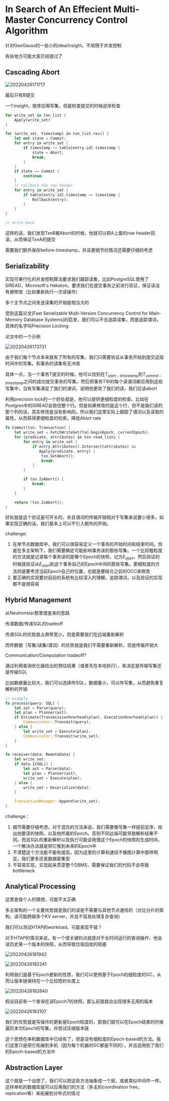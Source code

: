 # In Search of An Effecient Multi-Master Concurrency Control Algorithm

针对GeoGauss的一些小的idea/insight，不局限于并发控制

有些地方可能大家已经提过了

## Cascading Abort

![20220426171717](https://picsheep.oss-cn-beijing.aliyuncs.com/pic/20220426171717.png)

最后只有B提交

一个insight，按序应用写集，但是检查提交的时候逆序检查

``` Rust
for write_set in txn_list {
    Apply(write_set)
}

for (write_set, timestamp) in txn_list.rev() {
    let mut state = Commit;
    for entry in write_set {
        if timestamp != table[entry.id].timestamp {
            state = Abort;
            break;
        }
    }
    if state == Commit {
        continue;
    }
    // rollback the row header
    for entry in write_set {
        if table[entry.id].timestamp == timestamp {
            Rollback(entry);
        }
    }
}

// write-back
```

这样的话，我们发现TxnB被Abort的时候，他就可以把A上面的row header回滚，从而保证TxnA的提交

需要我们额外保存before-timestamp，并且更细节的情况还需要仔细的考虑

## Serializability

实现可串行化的并发控制算法要求我们跟踪读集，比如PostgreSQL使用了SIREAD，Microsoft's Hekaton。要求我们在提交事务之前进行验证，保证读没有被修改（比如重新执行一次读操作）

多个主节点之间发送读集的开销是相当大的

受到这篇论文[Fast Serializable Multi-Version Concurrency Control for Main-Memory Database Systems]的启发，我们可以不去追踪读集，而是追踪谓词，具体的名字叫Precision Locking

论文中的一个示例

![20220426173731](https://picsheep.oss-cn-beijing.aliyuncs.com/pic/20220426173731.png)

由于我们每个节点本来就有了所有的写集，我们只需要验证从事务开始到提交这段时间中的写集，和事务的读集有无冲突

具体一点，当一个事务T提交的时候，他可以找到在$T_{start-timestamp}$到$T_{commit-timestamp}$之间的成功提交事务的写集。然后把事务T中的每个读谓词都应用到这些写集中，当有写集满足了我们的谓词，说明他更改了我们的读，我们应该abort

利用precision lock的一个好处就是，他可以提供更细粒度的检查。比如在Postgres中的SIREAD会锁住整个行。但是如果修改的是这个行，但不是我们读的那个列的话，其实修改是没有影响的。所以我们这里实际上跟踪了谓词以及读取的属性，从而获得更细粒度的检索，降低Abort rate

```Rust
fn Commit(txn: Transaction) {
    let write_set = FetchWriteSet(txn.beginEpoch, currentEpoch);
    for (predicate, attributes) in txn.read_lists {
        for entry in write_set {
            if entry.Attributes().Intersect(attributes) &&
               Apply(predicate, entry) {
                txn.SetAbort();
                break;
            }
        }

        if txn.IsAbort() {
            break;
        }
    }

    return !txn.IsAbort();
}
```

好处就是这个验证是可开关的，并且谓词的传输开销相对于写集来说要小很多。如果实现正确的话，我们基本上可以不引入额外的开销。

challenge:
1. 在单节点数据库中，我们可以很容易定义一个事务的开始时间和结束时间。但是在多主架构下，我们需要确定可能影响事务读的那些写集。一个比较粗粒度的方法就是记录每个事务读的是哪个Epoch的快照，记为$E_{start}$，然后验证的时候就验证从$E_{start}$到这个事务自己的Epoch中间的那些写集。更细粒度的方法则是要考虑当前Epoch自己的位置，也就是要结合之前的OCC来修改
2. 要正确的实现要对目前的系统有比较深入的理解。追踪谓词，以及验证的实现都不是很容易

## Hybrid Management

从Neutronstar那里借鉴来的思路

传递数据/传递SQL的tradeoff

传递SQL的优势就占用带宽小，但是需要我们在远端重新解析

而传数据（写集/读集/谓词）的优势就是我们不需要重新解析，但是传输开销大

Communication/Computation tradeoff?

通过利用查询优化器给出的预估结果（或者先在本地执行），来决定是传输写集还是传输SQL

比如数据量比较大，我们可以选择传SQL，数据量小，可以传写集，从而避免重复解析的开销

```Rust
// example
fn process(query: SQL) {
    let ast = Parse(query);
    let plan = Planner(ast);
    if Estimate(TransmissionOverhead(plan), ExecutionOverhead(plan)) {
        Communicator::Transmit(query);
    } else {
        let write_set = Execute(plan);
        Communicator::Transmit(write_set);
    }
}

fn receiver(data: RemoteData) {
    let write_set;
    if data.IsSQL() {
        let ast = Parse(data);
        let plan = Planner(ast);
        write_set = Execute(plan);
    } else {
        write_set = Deserialize(data);
    }

    TransactionManager::Append(write_set);
}
```

challenge：
1. 细节需要仔细考虑，对于混合的方法来说，我们需要像写集一样提前定序，给出他要读的快照，以及他所属的Epoch。否则不同远端可能导致解析结果不同。而且SQL的重新解析以及执行可能会拖慢这个Epoch的快照的生成时间，一个解决办法就是把它推到未来的Epoch中
2. 不清楚这个方法能不能有提高，因为这里的计算和通信不像图计算中那样明显，我们更多还是数据密集型
3. 不容易实现，实现起来贯穿整个DBMS，需要保证我们的代码不会导致bottleneck

## Analytical Processing

这里是我个人的猜想，可能不太正确

多主架构的一个主要优势就是我们的读是不需要与其他节点通信的（对比分片的架构，读可能跨越多个KV server，并且不容易处理复杂查询）

我们可以测试HTAP的workload，可能表现不错？

对于HTAP的情况来说，有一个很关键的点就是对于长时间运行的查询操作，他会读历史某一个版本的快照，从而导致垃圾回收的阻塞

![20220426181942](https://picsheep.oss-cn-beijing.aliyuncs.com/pic/20220426181942.png)

![20220426182241](https://picsheep.oss-cn-beijing.aliyuncs.com/pic/20220426182241.png)

利用我们是基于Epoch更新的性质，我们可以使用基于Epoch的细粒度的GC，从而让版本链保持在一个比较短的长度上

![20220426182840](https://picsheep.oss-cn-beijing.aliyuncs.com/pic/20220426182840.png)

假设目前有一个查询在读Epoch7的快照，那么前面就会出现很多无用的版本

![20220426183107](https://picsheep.oss-cn-beijing.aliyuncs.com/pic/20220426183107.png)

我们的优势就是写操作的更新是Epoch粒度的，那我们就可以在Epoch结束的时候遍历本次Epoch的写集，并尝试压缩版本链

这个思想在单机数据库中已经有了，但是没有细粒度的Epoch-based的方法。我们这里只是把它拓展到多机（因为每个机器的GC都是不同的），并且适用到了我们的Epoch-based的方法中

## Abstraction Layer

这个就是一个设想了，我们可以把这些方法抽象成一个层，或者类似中间件一样。这样单机的数据库就可以应用我们的方法（多主的coordination free，replication等）来拓展到分布式的情况